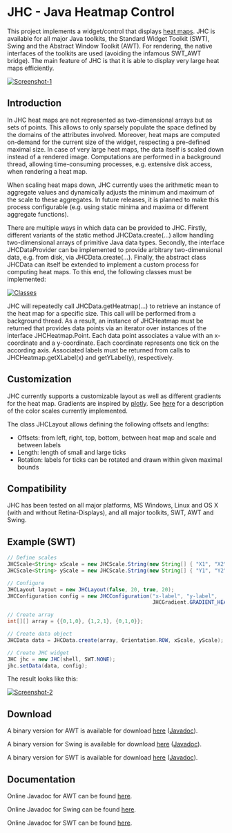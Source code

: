 JHC - Java Heatmap Control
====

This project implements a widget/control that displays [heat maps](https://en.wikipedia.org/wiki/Heat_map). 
JHC is available for all major Java toolkits, the Standard Widget Toolkit (SWT), Swing and the Abstract Window Toolkit (AWT). For rendering,
the native interfaces of the toolkits are used (avoiding the infamous SWT_AWT bridge). The main feature of JHC is that it is able 
to display very large heat maps efficiently.

[![Screenshot-1](https://raw.github.com/prasser/jhc/master/img/screenshot1.png)](https://raw.github.com/prasser/jhc/master/img/screenshot1.png)

Introduction
------

In JHC heat maps are not represented as two-dimensional arrays but as sets of points. This allows to only sparsely populate the space 
defined by the domains of the attributes involved. Moreover, heat maps are computed on-demand for the current size of the widget, 
respecting a pre-defined maximal size. In case of very large heat maps, the data itself is scaled down instead of a rendered image. 
Computations are performed in a background thread, allowing time-consuming processes, e.g. extensive disk access, when rendering a heat map.  

When scaling heat maps down, JHC currently uses the arithmetic mean to aggregate values and dynamically
adjusts the minimum and maximum of the scale to these aggregates. In future releases, it is planned to
make this process configurable (e.g. using static minima and maxima or different aggregate functions).

There are multiple ways in which data can be provided to JHC. Firstly, different variants of the static method JHCData.create(...) 
allow handling two-dimensional arrays of primitive Java data types. Secondly, the interface JHCDataProvider can be implemented
to provide arbitrary two-dimensional data, e.g. from disk, via JHCData.create(...). Finally, the abstract class
JHCData can itself be extended to implement a custom process for computing heat maps. To this end, the following classes must be implemented:

[![Classes](https://raw.github.com/prasser/jhc/master/img/classes.png)](https://raw.github.com/prasser/jhc/master/img/classes.png)

JHC will repeatedly call JHCData.getHeatmap(...) to retrieve an instance of the heat map for a specific 
size. This call will be performed from a background thread. As a result, an instance of JHCHeatmap must be returned
that provides data points via an iterator over instances of the interface JHCHeatmap.Point. Each data point
associates a value with an x-coordinate and a y-coordinate. Each coordinate represents one tick on the according
axis. Associated labels must be returned from calls to JHCHeatmap.getXLabel(x) and getYLabel(y), respectively.

Customization
------

JHC currently supports a customizable layout as well as different gradients for the heat map. Gradients are
inspired by [plotly](https://plot.ly/). See [here](http://nbviewer.ipython.org/github/plotly/python-user-guide/blob/master/s5_heatmaps/s5_heatmaps.ipynb#Plotly%27s-pre-defined-color-scales)
for a description of the color scales currently implemented.

The class JHCLayout allows defining the following offsets and lengths: 
* Offsets: from left, right, top, bottom, between heat map and scale and between labels
* Length: length of small and large ticks
* Rotation: labels for ticks can be rotated and drawn within given maximal bounds 

Compatibility
------
JHC has been tested on all major platforms, MS Windows, Linux and OS X (with and without Retina-Displays), and all major toolkits,
SWT, AWT and Swing.

Example (SWT)
------

```Java
// Define scales
JHCScale<String> xScale = new JHCScale.String(new String[] { "X1", "X2", "X3" });
JHCScale<String> yScale = new JHCScale.String(new String[] { "Y1", "Y2", "Y3" });

// Configure
JHCLayout layout = new JHCLayout(false, 20, true, 20);
JHCConfiguration config = new JHCConfiguration("x-label", "y-label", 
                                               JHCGradient.GRADIENT_HEAT, layout);

// Create array
int[][] array = {{0,1,0}, {1,2,1}, {0,1,0}};

// Create data object
JHCData data = JHCData.create(array, Orientation.ROW, xScale, yScale);

// Create JHC widget
JHC jhc = new JHC(shell, SWT.NONE);
jhc.setData(data, config);
```

The result looks like this:

[![Screenshot-2](https://raw.github.com/prasser/jhc/master/img/screenshot2.png)](https://raw.github.com/prasser/jhc/master/img/screenshot2.png)

Download
------
A binary version for AWT is available for download [here](https://rawgithub.com/prasser/jhc/master/jars/jhc-1.0.0-awt.jar)
([Javadoc](https://rawgithub.com/prasser/jhc/master/jars/jhc-1.0.0-awt-doc.jar)).

A binary version for Swing is available for download [here](https://rawgithub.com/prasser/jhc/master/jars/jhc-1.0.0-swing.jar)
([Javadoc](https://rawgithub.com/prasser/jhc/master/jars/jhc-1.0.0-swing-doc.jar)).

A binary version for SWT is available for download [here](https://rawgithub.com/prasser/jhc/master/jars/jhc-1.0.0-swt.jar)
([Javadoc](https://rawgithub.com/prasser/jhc/master/jars/jhc-1.0.0-swt-doc.jar)).

Documentation
------
Online Javadoc for AWT can be found [here](https://rawgithub.com/prasser/jhc/master/doc/awt/index.html).

Online Javadoc for Swing can be found [here](https://rawgithub.com/prasser/jhc/master/doc/swing/index.html).

Online Javadoc for SWT can be found [here](https://rawgithub.com/prasser/jhc/master/doc/swt/index.html). 